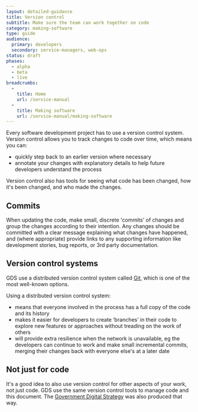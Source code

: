 ```yaml
---
layout: detailed-guidance
title: Version control
subtitle: Make sure the team can work together on code
category: making-software
type: guide
audience:
  primary: developers
  secondary: service-managers, web-ops
status: draft
phases:
  - alpha
  - beta
  - live
breadcrumbs:
  -
    title: Home
    url: /service-manual
  -
    title: Making software
    url: /service-manual/making-software
---
```


Every software development project has to use a version control system. Version control allows you to track changes to code over time, which means you can:

* quickly step back to an earlier version where necessary
* annotate your changes with explanatory details to help future developers understand the process

Version control also has tools for seeing what code has been changed, how it's been changed, and who made the changes.

## Commits

When updating the code, make small, discrete 'commits' of changes and group the changes according to their intention. Any changes should be committed with a clear message explaining what changes have happened, and (where appropriate) provide links to any supporting information like development stories, bug reports, or 3rd party documentation.

## Version control systems

GDS use a distributed version control system called [Git](http://git-scm.com/), which is one of the most well-known options.

Using a distributed version control system:

* means that everyone involved in the process has a full copy of the code and its history
* makes it easier for developers to create ‘branches’ in their code to explore new features or approaches without treading on the work of others
* will provide extra resilience when the network is unavailable, eg the developers can continue to work and make small incremental commits, merging their changes back with everyone else's at a later date

## Not just for code

It's a good idea to also use version control for other aspects of your work, not just code. GDS use the same version control tools to manage code and this document. The [Government Digital Strategy](/government/publications/government-digital-strategy) was also produced that way.
